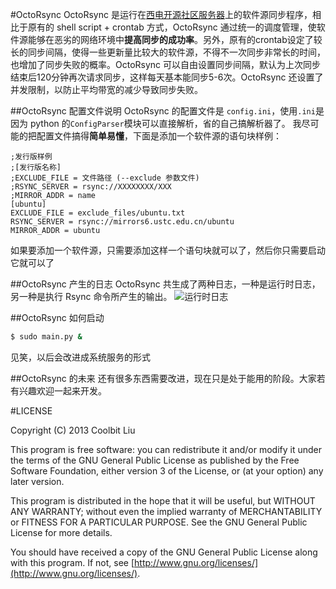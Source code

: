 #OctoRsync
OctoRsync 是运行在[西电开源社区服务器](http://linux.xidian.edu.cn)上的软件源同步程序，相比于原有的 shell script + crontab 方式，OctoRsync 通过统一的调度管理，使软件源能够在恶劣的网络环境中**提高同步的成功率**。另外，原有的crontab设定了较长的同步间隔，使得一些更新量比较大的软件源，不得不一次同步非常长的时间，也增加了同步失败的概率。OctoRsync 可以自由设置同步间隔，默认为上次同步结束后120分钟再次请求同步，这样每天基本能同步5-6次。OctoRsync 还设置了并发限制，以防止平均带宽的减少导致同步失败。

##OctoRsync 配置文件说明
OctoRsync 的配置文件是 `config.ini`，使用`.ini`是因为 python 的`ConfigParser`模块可以直接解析，省的自己搞解析器了。
我尽可能的把配置文件搞得**简单易懂**，下面是添加一个软件源的语句块样例：
```
;发行版样例
;[发行版名称]
;EXCLUDE_FILE = 文件路径 (--exclude 参数文件)
;RSYNC_SERVER = rsync://XXXXXXXX/XXX
;MIRROR_ADDR = name
[ubuntu]
EXCLUDE_FILE = exclude_files/ubuntu.txt
RSYNC_SERVER = rsync://mirrors6.ustc.edu.cn/ubuntu
MIRROR_ADDR = ubuntu
```
如果要添加一个软件源，只需要添加这样一个语句块就可以了，然后你只需要启动它就可以了

##OctoRsync 产生的日志
OctoRsync 共生成了两种日志，一种是运行时日志，另一种是执行 Rsync 命令所产生的输出。
![运行时日志](http://coolbit.in/images/octorsync_log.png)

##OctoRsync 如何启动
```bash
$ sudo main.py &
```
见笑，以后会改进成系统服务的形式

##OctoRsync 的未来
还有很多东西需要改进，现在只是处于能用的阶段。大家若有兴趣欢迎一起来开发。

#LICENSE

Copyright (C) 2013 Coolbit Liu

This program is free software: you can redistribute it and/or modify it under the terms of the GNU General Public License as published by the Free Software Foundation, either version 3 of the License, or (at your option) any later version.

This program is distributed in the hope that it will be useful, but WITHOUT ANY WARRANTY; without even the implied warranty of MERCHANTABILITY or FITNESS FOR A PARTICULAR PURPOSE. See the GNU General Public License for more details.

You should have received a copy of the GNU General Public License along with this program. If not, see [http://www.gnu.org/licenses/](http://www.gnu.org/licenses/).
